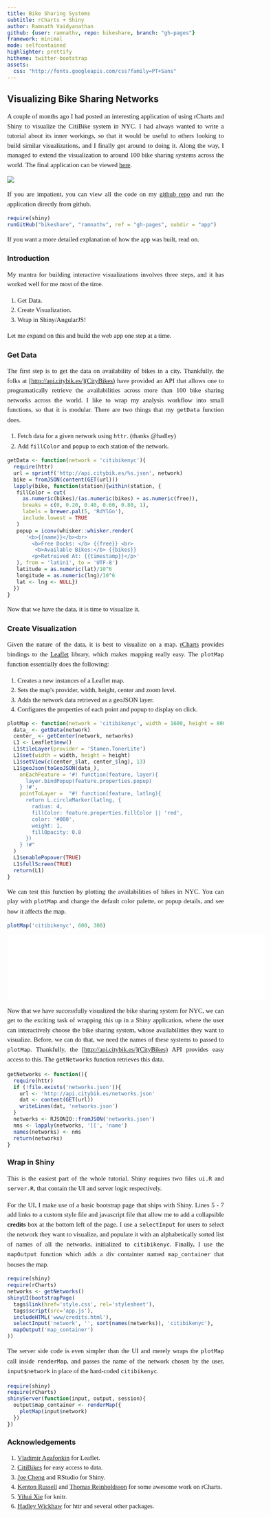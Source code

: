 ```yaml
---
title: Bike Sharing Systems
subtitle: rCharts + Shiny
author: Ramnath Vaidyanathan
github: {user: ramnathv, repo: bikeshare, branch: "gh-pages"}
framework: minimal
mode: selfcontained
highlighter: prettify
hitheme: twitter-bootstrap
assets:
  css: "http://fonts.googleapis.com/css?family=PT+Sans"
---
```


<style>
 /* body{background: white;} */
 ol.linenums{margin-left: -8px;}
 p, li{text-align: justify;font-size: 15px;line-height:1.5em;font-family: "PT Sans"}
</style>

## Visualizing Bike Sharing Networks

<!-- AddThis Button BEGIN -->
<div class="addthis_toolbox addthis_default_style ">
<a class="addthis_button_facebook_like" fb:like:layout="button_count"></a>
<a class="addthis_button_tweet"></a>
<a class="addthis_button_pinterest_pinit"></a>
<a class="addthis_counter addthis_pill_style"></a>
</div>
<script type="text/javascript">
  var addthis_config = {"data_track_addressbar":false};
</script>
<script type="text/javascript" src="//s7.addthis.com/js/300/addthis_widget.js#pubid=ra-4fdfcfd4773d48d3"></script>
<!-- AddThis Button END -->

A couple of months ago I had posted an interesting application of using rCharts and Shiny to visualize the CitiBike system in NYC. I had always wanted to write a tutorial about its inner workings, so that it would be useful to others looking to build similar visualizations, and I finally got around to doing it. Along the way, I managed to extend the visualization to around 100 bike sharing systems across the world. The final application can be viewed [here](http://glimmer.rstudio.com/ramnathv/BikeShare). 

<a href="http://glimmer.rstudio.com/ramnathv/BikeShare">
<img src=http://www.clipular.com/c?10951071=aD5PWoWf3MjZaDGbvSxV7ZyIeM4&f=.png>
</img>
</a>

If you are impatient, you can view all the code on my [github repo](http://github.com/ramnathv/bikeshare) and run the application directly from github.


```r
require(shiny)
runGitHub("bikeshare", "ramnathv", ref = "gh-pages", subdir = "app")
```







If you want a more detailed explanation of how the app was built, read on.

### Introduction

My mantra for building interactive visualizations involves three steps, and it has worked well for me most of the time.

1. Get Data.
2. Create Visualization.
3. Wrap in Shiny/AngularJS!

Let me expand on this and build the web app one step at a time.

### Get Data

The first step is to get the data on availability of bikes in a city. Thankfully, the folks at [http://api.citybik.es/](CityBikes) have provided an API that allows one to programatically retrieve the availabilities across more than 100 bike sharing networks across the world. I like to wrap my analysis workflow into small functions, so that it is modular. There are two things that my `getData` function does.

1. Fetch data for a given network using `httr`. (thanks @hadley)
2. Add `fillColor` and `popup` to each station of the network.


```r
getData <- function(network = 'citibikenyc'){
  require(httr)
  url = sprintf('http://api.citybik.es/%s.json', network)
  bike = fromJSON(content(GET(url)))
  lapply(bike, function(station){within(station, { 
   fillColor = cut(
     as.numeric(bikes)/(as.numeric(bikes) + as.numeric(free)), 
     breaks = c(0, 0.20, 0.40, 0.60, 0.80, 1), 
     labels = brewer.pal(5, 'RdYlGn'),
     include.lowest = TRUE
   ) 
   popup = iconv(whisker::whisker.render(
      '<b>{{name}}</b><br>
        <b>Free Docks: </b> {{free}} <br>
         <b>Available Bikes:</b> {{bikes}}
        <p>Retreived At: {{timestamp}}</p>'
   ), from = 'latin1', to = 'UTF-8')
   latitude = as.numeric(lat)/10^6
   longitude = as.numeric(lng)/10^6
   lat <- lng <- NULL})
  })
}
```


Now that we have the data, it is time to visualize it.

### Create Visualization

Given the nature of the data, it is best to visualize on a map. [rCharts](http://rcharts.io) provides bindings to the [Leaflet](leafletjs.com) library, which makes mapping really easy. The `plotMap` function essentially does the following:

1. Creates a new instances of a Leaflet map.
2. Sets the map's provider, width, height, center and zoom level.
3. Adds the network data retrieved as a geoJSON layer.
4. Configures the properties of each point and popup to display on click.


```r
plotMap <- function(network = 'citibikenyc', width = 1600, height = 800){
  data_ <- getData(network)
  center_ <- getCenter(network, networks)
  L1 <- Leaflet$new()
  L1$tileLayer(provider = 'Stamen.TonerLite')
  L1$set(width = width, height = height)
  L1$setView(c(center_$lat, center_$lng), 13)
  L1$geoJson(toGeoJSON(data_), 
    onEachFeature = '#! function(feature, layer){
      layer.bindPopup(feature.properties.popup)
    } !#',
    pointToLayer =  "#! function(feature, latlng){
      return L.circleMarker(latlng, {
        radius: 4,
        fillColor: feature.properties.fillColor || 'red',    
        color: '#000',
        weight: 1,
        fillOpacity: 0.8
      })
    } !#"
  )
  L1$enablePopover(TRUE)
  L1$fullScreen(TRUE)
  return(L1)
}
```


We can test this function by plotting the availabilities of bikes in NYC. You can play with `plotMap` and change the default color palette, or popup details, and see how it affects the map.


```r
plotMap('citibikenyc', 600, 300)
```


<iframe src='assets/img/citibikenyc.html' width = 600 frameBorder="0"></iframe>

Now that we have successfully visualized the bike sharing system for NYC, we can get to the exciting task of wrapping this up in a Shiny application, where the user can interactively choose the bike sharing system, whose availabilities they want to visualize. Before, we can do that, we need the names of these systems to passed to `plotMap`. Thankfully, the [http://api.citybik.es/](CityBikes) API provides easy access to this. The `getNetworks` function retrieves this data.


```r
getNetworks <- function(){
  require(httr)
  if (!file.exists('networks.json')){
    url <- 'http://api.citybik.es/networks.json'
    dat <- content(GET(url))
    writeLines(dat, 'networks.json')
  }
  networks <- RJSONIO::fromJSON('networks.json')
  nms <- lapply(networks, '[[', 'name')
  names(networks) <- nms
  return(networks)
}
```


### Wrap in Shiny

This is the easiest part of the whole tutorial. Shiny requires two files `ui.R` and `server.R`, that contain the UI and server logic respectively.

For the UI, I make use of a basic bootstrap page that ships with Shiny. Lines 5 - 7 add links to a custom style file and javascript file that allow me to add a collapsible __credits__ box at the bottom left of the page. I use a `selectInput` for users to select the network they want to visualize, and populate it with an alphabetically sorted list of names of all the networks, initialized to `citibikenyc`. Finally, I use the `mapOutput` function which adds a div containter named `map_container` that houses the map.



```r
require(shiny)
require(rCharts)
networks <- getNetworks()
shinyUI(bootstrapPage( 
  tags$link(href='style.css', rel='stylesheet'),
  tags$script(src='app.js'),
  includeHTML('www/credits.html'),
  selectInput('network', '', sort(names(networks)), 'citibikenyc'),
  mapOutput('map_container')
))
```


The server side code is even simpler than the UI and merely wraps the `plotMap` call inside `renderMap`, and passes the name of the network chosen by the user, `input$network` in place of the hard-coded `citibikenyc`.



```r
require(shiny)
require(rCharts)
shinyServer(function(input, output, session){
  output$map_container <- renderMap({
    plotMap(input$network)
  })
})
```



### Acknowledgements

1. [Vladimir Agafonkin](http://leafletjs.com) for Leaflet.
2. [CitiBikes](http://citybik.es/) for easy access to data.
3. [Joe Cheng](http://github.com/jcheng5) and RStudio for Shiny.
4. [Kenton Russell](http://github.com/timelyportfolio) and [Thomas Reinholdsson](http://github.com/reinholdsson) for some awesome work on rCharts.
5. [Yihui Xie](http://github.com/yihui) for knitr.
6. [Hadley Wickhaw](http://github.com/yihui) for httr and several other packages.




